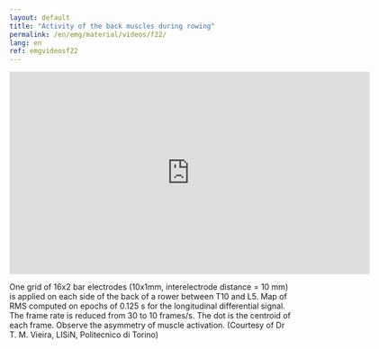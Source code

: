 ```yaml
---
layout: default
title: "Activity of the back muscles during rowing"
permalink: /en/emg/material/videos/f22/
lang: en
ref: emgvideosf22
---
```


<iframe width="640" height="360" src="https://www.youtube-nocookie.com/embed/6kSKj3TWDac?si=2-OfqOpgxpKgJNgZ&loop=1&rel=0&playlist=6kSKj3TWDac" title="YouTube video player" frameborder="0" allow="accelerometer; autoplay; clipboard-write; encrypted-media; gyroscope; picture-in-picture; web-share" allowfullscreen></iframe>

One grid of  16x2 bar electrodes (10x1mm, interelectrode distance = 10 mm) is applied on each side of the  back of a rower between T10 and L5.  Map of RMS computed on epochs of 0.125 s for the longitudinal differential signal.  The frame rate is reduced from 30 to 10 frames/s. The dot is the centroid of each frame. Observe the asymmetry of muscle activation.
(Courtesy of Dr T. M. Vieira, LISiN, Politecnico di Torino)
